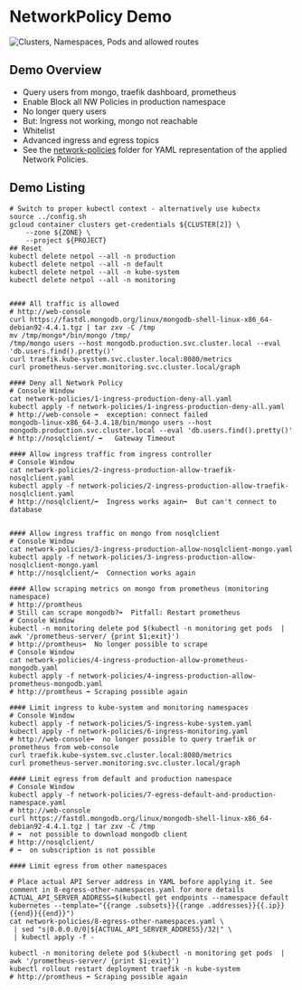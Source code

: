 # NetworkPolicy Demo

![Clusters, Namespaces, Pods and allowed routes](https://www.plantuml.com/plantuml/svg/dL1BQzj04BxhLspLGawoP9icGfGG70Y5Xf23eOVMXzNks5wqcjdk0rEA_tjtPRKMwGCJNRGptsE-cJldkVMXrzaRXK872S5gjlVUkAOiBJ_CTihlGniSM47e0VrCK5_sIkmLwD9eZabUTA45Y-315SvO5Vzbpvq7Mrfm5Ao0igj_OqL0pLlG88l5UoFyJAK8cUiK6cvvpnH6wPOBO3yonbPST3jB0UKzQRBixMB9br8cXAm4EtRdrzTrBRFZr8XRIuV1P2fzGOeR6K90_uffZ3qG-h7tC7p9F3jla7zShvzpnXrxN6KPaeojJxLZzpga0-LnQ7GnSIhVHUY9z-1C4bwbenRkUsJrLud6ulTbRJbiLRT9XlbOv2VeSRLXHN5xvcHiibl-uHs2DwHll-8J-6VIRaY5PXvvnt-5aB3bGVjpWC_GncEY8msR5v66uLESDUm0RI5EPLDN5oPQ_2-HiII3y8emXRhGSNcAYkI-QQ5L9Fyr_1IFuITbiwogwW-JKTOJxaYsIJ8-c_BNOt5JpM-6VOxP7Q0ClVu9)

## Demo Overview

* Query users from mongo, traefik dashboard, prometheus
* Enable Block all NW Policies in production namespace
* No longer query users
* But: Ingress not working, mongo not reachable
* Whitelist
* Advanced ingress and egress topics
* See the [network-policies](network-policies) folder for YAML representation of the applied Network Policies.

## Demo Listing

```shell script
# Switch to proper kubectl context - alternatively use kubectx
source ../config.sh
gcloud container clusters get-credentials ${CLUSTER[2]} \
    --zone ${ZONE} \
    --project ${PROJECT}
## Reset
kubectl delete netpol --all -n production
kubectl delete netpol --all -n default
kubectl delete netpol --all -n kube-system
kubectl delete netpol --all -n monitoring


#### All traffic is allowed
# http://web-console
curl https://fastdl.mongodb.org/linux/mongodb-shell-linux-x86_64-debian92-4.4.1.tgz | tar zxv -C /tmp
mv /tmp/mongo*/bin/mongo /tmp/
/tmp/mongo users --host mongodb.production.svc.cluster.local --eval 'db.users.find().pretty()'
curl traefik.kube-system.svc.cluster.local:8080/metrics
curl prometheus-server.monitoring.svc.cluster.local/graph

#### Deny all Network Policy
# Console Window
cat network-policies/1-ingress-production-deny-all.yaml
kubectl apply -f network-policies/1-ingress-production-deny-all.yaml
# http://web-console ➡️  exception: connect failed
mongodb-linux-x86_64-3.4.18/bin/mongo users --host mongodb.production.svc.cluster.local --eval 'db.users.find().pretty()'
# http://nosqlclient/ ➡️   Gateway Timeout

#### Allow ingress traffic from ingress controller
# Console Window
cat network-policies/2-ingress-production-allow-traefik-nosqlclient.yaml
kubectl apply -f network-policies/2-ingress-production-allow-traefik-nosqlclient.yaml
# http://nosqlclient/➡️  Ingress works again➡️  But can't connect to database


#### Allow ingress traffic on mongo from nosqlclient
# Console Window
cat network-policies/3-ingress-production-allow-nosqlclient-mongo.yaml
kubectl apply -f network-policies/3-ingress-production-allow-nosqlclient-mongo.yaml
# http://nosqlclient/➡️  Connection works again

#### Allow scraping metrics on mongo from prometheus (monitoring namespace)
# http://promtheus
# Still can scrape mongodb?➡️  Pitfall: Restart prometheus
# Console Window
kubectl -n monitoring delete pod $(kubectl -n monitoring get pods  | awk '/prometheus-server/ {print $1;exit}')
# http://promtheus➡️  No longer possible to scrape
# Console Window 
cat network-policies/4-ingress-production-allow-prometheus-mongodb.yaml
kubectl apply -f network-policies/4-ingress-production-allow-prometheus-mongodb.yaml
# http://promtheus ➡ Scraping possible again

#### Limit ingress to kube-system and monitoring namespaces
# Console Window
kubectl apply -f network-policies/5-ingress-kube-system.yaml
kubectl apply -f network-policies/6-ingress-monitoring.yaml
# http://web-console➡️  no longer possible to query traefik or prometheus from web-console
curl traefik.kube-system.svc.cluster.local:8080/metrics
curl prometheus-server.monitoring.svc.cluster.local/graph

#### Limit egress from default and production namespace
# Console Window
kubectl apply -f network-policies/7-egress-default-and-production-namespace.yaml
# http://web-console 
curl https://fastdl.mongodb.org/linux/mongodb-shell-linux-x86_64-debian92-4.4.1.tgz | tar zxv -C /tmp
# ➡️  not possible to download mongodb client
# http://nosqlclient/
# ➡️  on subscription is not possible

#### Limit egress from other namespaces

# Place actual API Server address in YAML before applying it. See comment in 8-egress-other-namespaces.yaml for more details
ACTUAL_API_SERVER_ADDRESS=$(kubectl get endpoints --namespace default kubernetes --template="{{range .subsets}}{{range .addresses}}{{.ip}}{{end}}{{end}}")
cat network-policies/8-egress-other-namespaces.yaml \
 | sed "s|0.0.0.0/0|${ACTUAL_API_SERVER_ADDRESS}/32|" \
 | kubectl apply -f -

kubectl -n monitoring delete pod $(kubectl -n monitoring get pods  | awk '/prometheus-server/ {print $1;exit}')
kubectl rollout restart deployment traefik -n kube-system
# http://promtheus ➡ Scraping possible again
```

